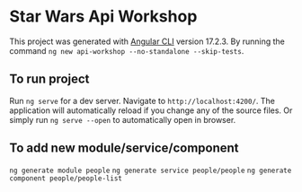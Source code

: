 # Star Wars Api Workshop

This project was generated with [Angular CLI](https://github.com/angular/angular-cli) version 17.2.3.
By running the command `ng new api-workshop --no-standalone --skip-tests`.

## To run project

Run `ng serve` for a dev server. Navigate to `http://localhost:4200/`. The application will automatically reload if you change any of the source files. Or simply run `ng serve --open` to automatically open in browser.

## To add new module/service/component

`ng generate module people`
`ng generate service people/people`
`ng generate component people/people-list`
